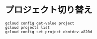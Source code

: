 # プロジェクト切り替え

```
gcloud config get-value project
gcloud projects list
gcloud config set project okmtdev-a820d
```
